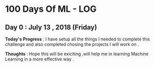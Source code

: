 # 100 Days Of ML - LOG

## Day 0 : July 13 , 2018 (Friday)
 
**Today's Progress** : I have setup all the things I needed to complete this challenge and also completed chosing the projects I will work on .

**Thoughts** : Hope this will be exiciting ,will help me in learning Machine Learning in a more effective way .
